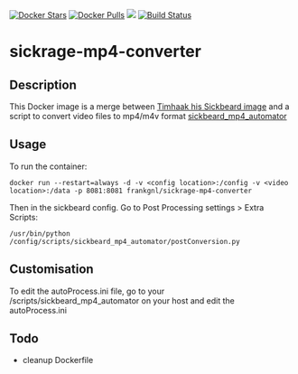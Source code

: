 [![Docker Stars](https://img.shields.io/docker/stars/frankgnl/sickrage-mp4-converter.svg)](https://hub.docker.com/r/frankgnl/sickrage-mp4-converter/)
[![Docker Pulls](https://img.shields.io/docker/pulls/frankgnl/sickrage-mp4-converter.svg)](https://hub.docker.com/r/frankgnl/sickrage-mp4-converter/)
[![](https://images.microbadger.com/badges/image/frankgnl/sickrage-mp4-converter.svg)](https://microbadger.com/images/frankgnl/sickrage-mp4-converter "Get your own image badge on microbadger.com")
[![Build Status](https://travis-ci.org/FrankGNL/sickrage-mp4-converter.svg?branch=master)](https://travis-ci.org/FrankGNL/sickrage-mp4-converter)

# sickrage-mp4-converter

## Description
This Docker image is a merge between [Timhaak his Sickbeard image](https://hub.docker.com/r/timhaak/sickrage/) and a script to convert video files to mp4/m4v format [sickbeard_mp4_automator](https://github.com/mdhiggins/sickbeard_mp4_automator/)

## Usage
To run the container:
```
docker run --restart=always -d -v <config location>:/config -v <video location>:/data -p 8081:8081 frankgnl/sickrage-mp4-converter
```

Then in the sickbeard config. Go to Post Processing settings > Extra Scripts:
```
/usr/bin/python /config/scripts/sickbeard_mp4_automator/postConversion.py
```

## Customisation
To edit the autoProcess.ini file, go to your <config location>/scripts/sickbeard_mp4_automator on your host and edit the autoProcess.ini

## Todo
- cleanup Dockerfile
